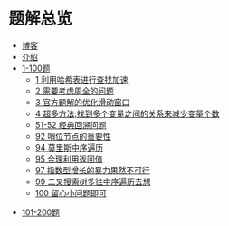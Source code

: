 ﻿# 题解总览

* [博客](codebiluo.cn)
* [介绍](README.md)
* [1-100题](1-100/README.md)
    * [1 利用哈希表进行查找加速](1-100/LeetCode-1.md)
    * [2 需要考虑周全的问题](1-100/LeetCode-2.md)
    * [3 官方题解的优化滑动窗口](1-100/LeetCode-3.md)
    * [4 超多方法;找到多个变量之间的关系来减少变量个数](1-100/LeetCode-4.md)
    * [51-52 经典回溯问题](1-100/LeetCode-51-52.md)
    * [92 哨位节点的重要性](1-100/LeetCode-92.md)
    * [94 莫里斯中序遍历](1-100/LeetCode-94.md)
    * [95 合理利用返回值](1-100/LeetCode-95.md)
    * [97 指数型增长的暴力果然不可行](1-100/LeetCode-97.md)
    * [99 二叉搜索树多往中序遍历去想](1-100/LeetCode-99.md)
    * [100 留心小问题即可](1-100/LeetCode-100.md)

- [101-200题]()

